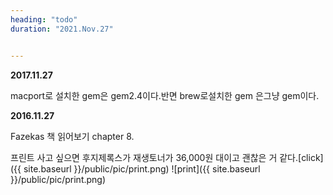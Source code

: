 ```yaml
---
heading: "todo"
duration: "2021.Nov.27"


---
```


**2017.11.27**

macport로 설치한  gem은   gem2.4이다.반면 brew로설치한 gem  은그냥   gem이다.


**2016.11.27**


Fazekas 책 읽어보기 chapter 8.


프린트 사고 싶으면 후지제록스가 재생토너가 36,000원 대이고 괜찮은 거 같다.[click]({{ site.baseurl }}/public/pic/print.png)
![print]({{ site.baseurl }}/public/pic/print.png)